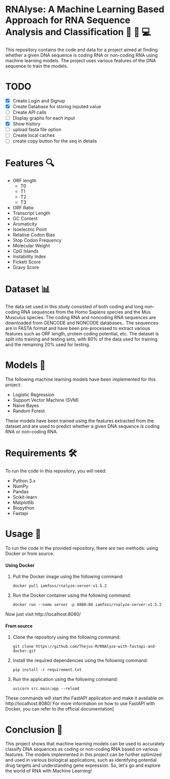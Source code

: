# RNAlyse: A   Machine Learning Based Approach for RNA Sequence Analysis and Classification 🧬 🧪 💻

This repository contains the code and data for a project aimed at finding whether a given DNA sequence is coding RNA or non-coding RNA using machine learning models. The project uses various features of the DNA sequence to train the models. 

# TODO

- [x] Create Login and Signup
- [x] Create Database for storing inputed value
- [ ] Create API calls
- [ ] Display graphs for each input
- [x] Show history
- [ ] upload fasta file option
- [ ] Create local caches
- [ ] create copy button for the seq in details

# Features 🔍
-  ORF length
	* T0
	* T1
	* T2
	* T3
-  ORF Ratio
-  Transcript Length
-  GC Content
-  Aromaticity
-  Isoelectric Point
-  Relative Codon Bias
-  Stop Codon Frequency
-  Molecular Weight
-  CpG Islands
-  Instability Index
-  Fickett Score
-  Gravy Score

# Dataset 📊

The data set used in this study consisted of both coding and long non-coding RNA sequences from the Homo Sapiens species and the Mus Musculus species. The coding RNA and  noncoding RNA sequences are downloaded from GENCODE  and NONCODE  databases.. The sequences are in FASTA format and have been pre-processed to extract various features such as ORF length, protein coding potential, etc. The dataset is split into training and testing sets, with 80% of the data used for training and the remaining 20% used for testing.

# Models 🤖

The following machine learning models have been implemented for this project:

-    Logistic Regression
-    Support Vector Machine (SVM)
-    Naive Bayes
-    Random Forest

These models have been trained using the features extracted from the dataset and are used to predict whether a given DNA sequence is coding RNA or non-coding RNA.

# Requirements 🛠️

To run the code in this repository, you will need:

-    Python 3.x
-    NumPy
-    Pandas
-    Scikit-learn
-    Matplotlib
-    Biopython
-    Fastapi

# Usage 🚀

To run the code in the provided repository, there are two methods: using Docker or from source.

#### Using Docker

1. Pull the Docker image using the following command:

	```
	docker pull iamfoss/rnalyze-server:v1.5.2
 	```

3. Run the Docker container using the following command:

	```
 	docker run --name server -p 8080:80 iamfoss/rnalyze-server:v1.5.2
	```
 Now just visit http://localhost:8080/

#### From source

1. Clone the repository using the following command:

	```
	git clone https://github.com/Thejus-M/RNAlyze-with-fastapi-and-docker.git
 	```

3. Install the required dependencies using the following command:

	```
 	pip install -r requirement.txt
	```

4. Run the application using the following command:

	```
	uvicorn src.main:app --reload
	```

These commands will start the FastAPI application and make it available on http://localhost:8080/ For more information on how to use FastAPI with Docker, you can refer to the official documentation[

# Conclusion 📝

This project shows that machine learning models can be used to accurately classify DNA sequences as coding or non-coding RNA based on various features. The models implemented in this project can be further optimized and used in various biological applications, such as identifying potential drug targets and understanding gene expression. So, let's go and explore the world of RNA with Machine Learning! 


